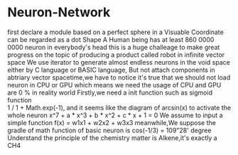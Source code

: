 # Neuron-Network
first declare a module based on a perfect sphere in a Visuable Coordinate can be regarded as a dot Shape
A Human being has at least 860 0000 0000 neuron in everybody's head
this is a huge challeage to make great progress on the topic of producing a product called robot in infinite vector space
We use iterator to generate almost endless neurons in the void space either by C language or BASIC language,
But not attach components in abtriary vector spacetime,we have to notice it's true that we should not load neuron in CPU or GPU which means we need the usage
of CPU and GPU are 0 % in reality world
Firstly,we need a init function such as sigmoid function  
    1 / 1 + Math.exp(-1),
and it seems like the diagram of arcsin(x)
to activate the whole neuron 
    x^7 + a * x^3 + b * x^2 + c * x + 1 = 0
We assume to input a simple function f(x) = w1x1 + w2x2 + w3x3 
meanwhile,We suppose the gradle of math function of basic neuron is 
cos(-1/3) = 109"28' degree 
Understand the principle of the chemistry matter is Alkene,it's exactly a CH4 
